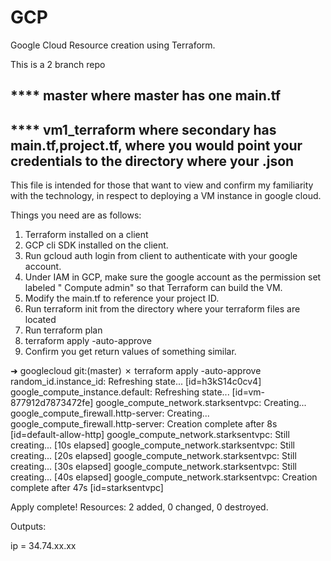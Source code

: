 # GCP
Google Cloud Resource creation using Terraform.



This is a 2 branch repo

**** master where master has one main.tf
---
**** vm1_terraform where secondary has main.tf,project.tf, where you would point your credentials to the directory where your .json
---


This file is intended for those that want to view and confirm my familiarity with the technology, in respect to deploying a VM instance in google cloud.

Things you need are as follows:
1. Terraform installed on a client
2. GCP cli SDK installed on the client.
3. Run gcloud auth login from client to authenticate with your google account.
4. Under IAM in GCP, make sure the google account as the permission set labeled " Compute admin" so that Terraform can build the VM.
5. Modify the main.tf to reference your project ID.
6. Run terraform init from the directory where your terraform files are located
7. Run terraform plan
8. terraform apply -auto-approve
9. Confirm you get return values of something similar.

➜  googlecloud git:(master) ✗ terraform apply -auto-approve
random_id.instance_id: Refreshing state... [id=h3kS14c0cv4]
google_compute_instance.default: Refreshing state... [id=vm-877912d7873472fe]
google_compute_network.starksentvpc: Creating...
google_compute_firewall.http-server: Creating...
google_compute_firewall.http-server: Creation complete after 8s [id=default-allow-http]
google_compute_network.starksentvpc: Still creating... [10s elapsed]
google_compute_network.starksentvpc: Still creating... [20s elapsed]
google_compute_network.starksentvpc: Still creating... [30s elapsed]
google_compute_network.starksentvpc: Still creating... [40s elapsed]
google_compute_network.starksentvpc: Creation complete after 47s [id=starksentvpc]

Apply complete! Resources: 2 added, 0 changed, 0 destroyed.

Outputs:

ip = 34.74.xx.xx



